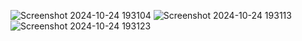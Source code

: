 ![Screenshot 2024-10-24 193104](https://github.com/user-attachments/assets/c91474ce-8505-448b-91f3-be997d23f93b)
![Screenshot 2024-10-24 193113](https://github.com/user-attachments/assets/46c5b942-0274-449f-be45-c5c79ee60b78)
![Screenshot 2024-10-24 193123](https://github.com/user-attachments/assets/39b53c35-26d7-4bb2-acc5-1b118d1cc32b)
